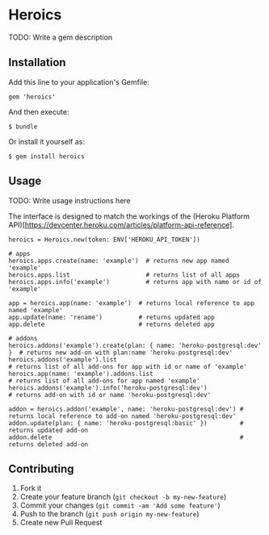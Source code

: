 # Heroics

TODO: Write a gem description

## Installation

Add this line to your application's Gemfile:

    gem 'heroics'

And then execute:

    $ bundle

Or install it yourself as:

    $ gem install heroics

## Usage

TODO: Write usage instructions here

The interface is designed to match the workings of the (Heroku Platform API)[https://devcenter.heroku.com/articles/platform-api-reference].

```
heroics = Heroics.new(token: ENV['HEROKU_API_TOKEN'])

# apps
heroics.apps.create(name: 'example')  # returns new app named 'example'
heroics.apps.list                     # returns list of all apps
heroics.apps.info('example')          # returns app with name or id of 'example'

app = heroics.app(name: 'example')  # returns local reference to app named 'example'
app.update(name: 'rename')          # returns updated app
app.delete                          # returns deleted app

# addons
heroics.addons('example').create(plan: { name: 'heroku-postgresql:dev' }  # returns new add-on with plan:name 'heroku-postgresql:dev'
heroics.addons('example').list                                            # returns list of all add-ons for app with id or name of 'example'
heroics.app(name: 'example').addons.list                                  # returns list of all add-ons for app named 'example'
heroics.addons('example').info('heroku-postgresql:dev')                   # returns add-on with id or name 'heroku-postgresql:dev'

addon = heroics.addon('example', name: 'heroku-postgresql:dev') # returns local reference to add-on named 'heroku-postgresql:dev'
addon.update(plan: { name: 'heroku-postgresql:basic' })         # returns updated add-on
addon.delete                                                    # returns deleted add-on
```

## Contributing

1. Fork it
2. Create your feature branch (`git checkout -b my-new-feature`)
3. Commit your changes (`git commit -am 'Add some feature'`)
4. Push to the branch (`git push origin my-new-feature`)
5. Create new Pull Request

